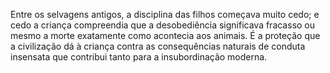 ﻿Entre os selvagens antigos, a disciplina das filhos começava muito cedo; e cedo a criança compreendia que a desobediência significava fracasso ou mesmo a morte exatamente como acontecia aos animais. É a proteção que a civilização dá à criança contra as consequências naturais de conduta insensata que contribui tanto para a insubordinação moderna.